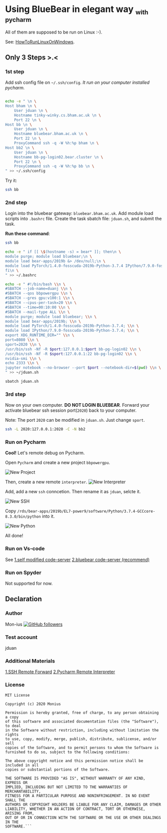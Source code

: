 # Using BlueBear in elegant way <sub><small>with pycharm</small></sub>

All of them are supposed to be run on Linux :-).

See: [HowToRunLinuxOnWindows](https://docs.microsoft.com/en-us/windows/wsl/install-win10).

## Only 3 Steps >.<

### 1st step

Add ssh config file on `~/.ssh/config`. *It run on your computer installed pycharm.*

```bash

echo -e " \n \
Host bham \n \
    User jduan \n \
    Hostname tinky-winky.cs.bham.ac.uk \n \
    Port 22 \n \
Host bb \n \
    User jduan \n \
    Hostname bluebear.bham.ac.uk \n \
    Port 22 \n \
    ProxyCommand ssh -q -W %h:%p bham \n \
Host bb2 \n \
    User jduan \n \
    Hostname bb-pg-login02.bear.cluster \n \
    Port 22 \n \
    ProxyCommand ssh -q -W %h:%p bb \n \
" >> ~/.ssh/config
```

Try it:

```bash
ssh bb
```

### 2nd step

Login into the bluebear gateway: `bluebear.bham.ac.uk`.
Add module load scripts into `.bashrc` file.
Create the task sbatch file: `jduan.sh`, and submit the task.

**Run these command**:

```bash
ssh bb
```

```bash
echo -e " if [[ \$(hostname -s) = bear* ]]; then\n \
module purge; module load bluebear;\n \
module load bear-apps/2019b &> /dev/null;\n \
module load PyTorch/1.4.0-fosscuda-2019b-Python-3.7.4 IPython/7.9.0-fosscuda-2019b-Python-3.7.4 Qt5/5.13.1-GCCcore-8.3.0 &> /dev/null;\n \
fi\n \
" >> ~/.bashrc
```

```bash
echo -e " #!/bin/bash \\n \
#SBATCH --job-name=duanj \\n \
#SBATCH --qos bbpowergpu \\n \
#SBATCH --gres gpu:v100:1 \\n \
#SBATCH --cpus-per-task=20 \\n \
#SBATCH --time=00:10:00 \\n \
#SBATCH --mail-type ALL \\n \
module purge; module load bluebear; \\n \
module load bear-apps/2019b; \\n \
module load PyTorch/1.4.0-fosscuda-2019b-Python-3.7.4; \\n \
module load IPython/7.9.0-fosscuda-2019b-Python-3.7.4; \\n \
export XDG_RUNTIME_DIR="" \\n \
port=8080 \\n \
sport=2020 \\n \
/usr/bin/ssh -Nf -R $port:127.0.0.1:$port bb-pg-login02 \\n \
/usr/bin/ssh -Nf -R $sport:127.0.0.1:22 bb-pg-login02 \\n \
nvidia-smi \\n \
echo 2333 \\n \
jupyter notebook --no-browser --port $port --notebook-dir=$(pwd) \\n \
" >> ~/jduan.sh
```

```bash
sbatch jduan.sh
```

### 3rd step

Now on your own computer. **DO NOT LOGIN BLUEBEAR**.
Forward your activate bluebear ssh session port(`2020`) back to your computer.

Note: The port `2020` can be modified in `jduan.sh`. Just change `sport`.

```bash
ssh -L 2020:127.0.0.1:2020 -C -N bb2
```

### Run on Pycharm

**Cool!** Let's remote debug on Pycharm.

Open `Pycharm` and create a new project `bbpowergpu`.

![New Project](img/01_create_project.png)

Then, create a new remote `interpreter`.
![New Interpreter](img/02_create_interpreter.png)

Add, add a new `ssh` conncetion. Then rename it as `jduan`, selcte it.

![New SSH](img/03_create_ssh.png)

Copy `/rds/bear-apps/2019b/EL7-power9/software/Python/3.7.4-GCCcore-8.3.0/bin/python` into it.

![New Python](img/04_select_python.png)

All done!

### Run on Vs-code

See [1.self modified code-server](https://github.com/Mon-ius/bluebear_hpc/blob/master/code-server-self-install.sh)
    [2.bluebear code-server (recommend)](https://github.com/Mon-ius/bluebear_hpc/blob/master/code-server-self-install.sh)

### Run on Spyder

Not supported for now.

## Declaration

### Author

Mon-ius [![GitHub followers](https://img.shields.io/github/followers/Mon-ius.svg?style=social&label=Follow&maxAge=2592000)](https://github.com/Mon-ius?tab=followers)

### Test account

jduan

### Additional Materials

[1.SSH Remote Forward](http://www.ruanyifeng.com/blog/2011/12/ssh_port_forwarding.html)
[2.Pycharm Remote Interpreter](https://www.jetbrains.com/help/pycharm/configuring-remote-interpreters-via-ssh.html)

### License
```
MIT License

Copyright (c) 2020 Monius

Permission is hereby granted, free of charge, to any person obtaining a copy
of this software and associated documentation files (the "Software"), to deal
in the Software without restriction, including without limitation the rights
to use, copy, modify, merge, publish, distribute, sublicense, and/or sell
copies of the Software, and to permit persons to whom the Software is
furnished to do so, subject to the following conditions:

The above copyright notice and this permission notice shall be included in all
copies or substantial portions of the Software.

THE SOFTWARE IS PROVIDED "AS IS", WITHOUT WARRANTY OF ANY KIND, EXPRESS OR
IMPLIED, INCLUDING BUT NOT LIMITED TO THE WARRANTIES OF MERCHANTABILITY,
FITNESS FOR A PARTICULAR PURPOSE AND NONINFRINGEMENT. IN NO EVENT SHALL THE
AUTHORS OR COPYRIGHT HOLDERS BE LIABLE FOR ANY CLAIM, DAMAGES OR OTHER
LIABILITY, WHETHER IN AN ACTION OF CONTRACT, TORT OR OTHERWISE, ARISING FROM,
OUT OF OR IN CONNECTION WITH THE SOFTWARE OR THE USE OR OTHER DEALINGS IN THE
SOFTWARE.```
